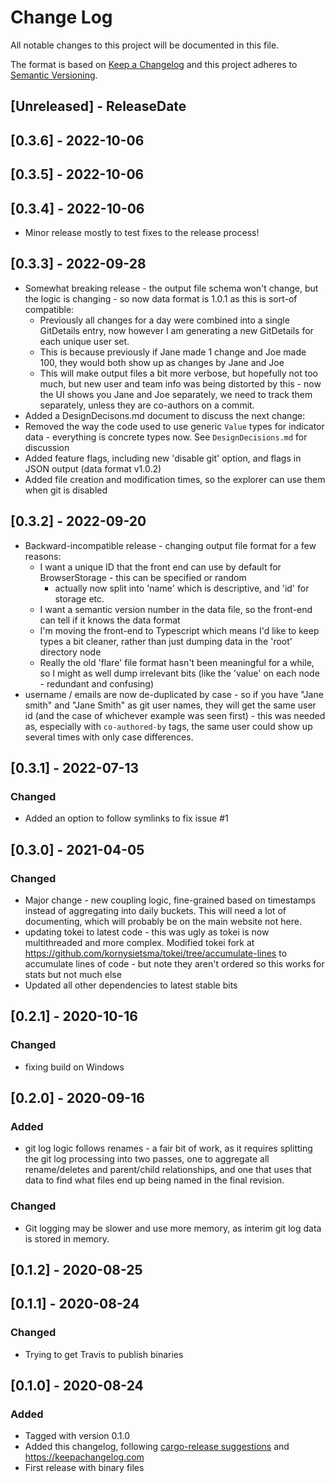 # Change Log
All notable changes to this project will be documented in this file.

The format is based on [Keep a Changelog](http://keepachangelog.com/)
and this project adheres to [Semantic Versioning](http://semver.org/).

<!-- next-header -->
## [Unreleased] - ReleaseDate
## [0.3.6] - 2022-10-06
## [0.3.5] - 2022-10-06
## [0.3.4] - 2022-10-06

* Minor release mostly to test fixes to the release process!

## [0.3.3] - 2022-09-28

* Somewhat breaking release - the output file schema won't change, but the logic is changing - so now data format is 1.0.1 as this is sort-of compatible:
  * Previously all changes for a day were combined into a single GitDetails entry, now however I am generating a new GitDetails for each unique user set.
  * This is because previously if Jane made 1 change and Joe made 100, they would both show up as changes by Jane and Joe
  * This will make output files a bit more verbose, but hopefully not too much, but new user and team info was being distorted by this - now the UI shows you Jane and Joe separately, we need to track them separately, unless they are co-authors on a commit.
* Added a DesignDecisons.md document to discuss the next change:
* Removed the way the code used to use generic `Value` types for indicator data - everything is concrete types now.  See `DesignDecisions.md` for discussion
* Added feature flags, including new 'disable git' option, and flags in JSON output (data format v1.0.2)
* Added file creation and modification times, so the explorer can use them when git is disabled

## [0.3.2] - 2022-09-20

* Backward-incompatible release - changing output file format for a few reasons:
  * I want a unique ID that the front end can use by default for BrowserStorage - this can be specified or random
    * actually now split into 'name' which is descriptive, and 'id' for storage etc.
  * I want a semantic version number in the data file, so the front-end can tell if it knows the data format
  * I'm moving the front-end to Typescript which means I'd like to keep types a bit cleaner, rather than just dumping data in the 'root' directory node
  * Really the old 'flare' file format hasn't been meaningful for a while, so I might as well dump irrelevant bits (like the 'value' on each node - redundant and confusing)
* username / emails are now de-duplicated by case - so if you have "Jane smith" and "Jane Smith" as git user names, they will get the same user id (and the case of whichever example was seen first) - this was needed as, especially with `co-authored-by` tags, the same user could show up several times with only case differences.

## [0.3.1] - 2022-07-13

### Changed

* Added an option to follow symlinks to fix issue #1

## [0.3.0] - 2021-04-05

### Changed

* Major change - new coupling logic, fine-grained based on timestamps instead of aggregating into daily buckets.  This will need a lot of documenting, which will probably be on the main website not here.
* updating tokei to latest code - this was ugly as tokei is now multithreaded and more complex. Modified tokei fork at <https://github.com/kornysietsma/tokei/tree/accumulate-lines> to accumulate lines of code - but note they aren't ordered so this works for stats but not much else
* Updated all other dependencies to latest stable bits

## [0.2.1] - 2020-10-16

### Changed

* fixing build on Windows

## [0.2.0] - 2020-09-16

### Added

* git log logic follows renames - a fair bit of work, as it requires splitting the git log processing into two passes, one to aggregate all rename/deletes and parent/child relationships, and one that uses that data to find what files end up being named in the final revision.

### Changed

* Git logging may be slower and use more memory, as interim git log data is stored in memory.

## [0.1.2] - 2020-08-25
## [0.1.1] - 2020-08-24

### Changed

* Trying to get Travis to publish binaries

## [0.1.0] - 2020-08-24

### Added

* Tagged with version 0.1.0
* Added this changelog, following [cargo-release suggestions](https://github.com/sunng87/cargo-release/blob/master/docs/faq.md#maintaining-changelog) and <https://keepachangelog.com>
* First release with binary files
